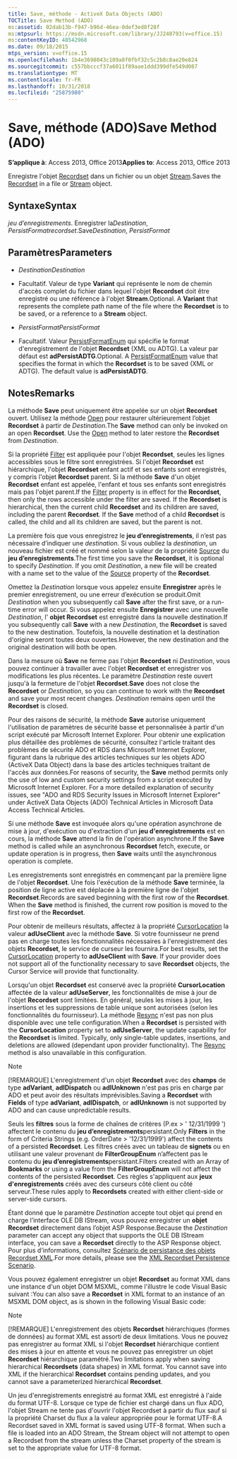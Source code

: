 ```yaml
---
title: Save, méthode - ActiveX Data Objects (ADO)
TOCTitle: Save Method (ADO)
ms:assetid: 02dab13b-f947-b96d-46ea-0def3ed8f28f
ms:mtpsurl: https://msdn.microsoft.com/library/JJ248793(v=office.15)
ms:contentKeyID: 48542968
ms.date: 09/18/2015
mtps_version: v=office.15
ms.openlocfilehash: 1b4e3698043c109a8f0fbf32c5c2b8c8ae20e824
ms.sourcegitcommit: c557bbcccf37a6011f89aae1ddd399dfe549d087
ms.translationtype: MT
ms.contentlocale: fr-FR
ms.lasthandoff: 10/31/2018
ms.locfileid: "25875980"
---
```

# <a name="save-method-ado"></a><span data-ttu-id="9e1bd-102">Save, méthode (ADO)</span><span class="sxs-lookup"><span data-stu-id="9e1bd-102">Save Method (ADO)</span></span>


<span data-ttu-id="9e1bd-103">**S’applique à**: Access 2013, Office 2013</span><span class="sxs-lookup"><span data-stu-id="9e1bd-103">**Applies to**: Access 2013, Office 2013</span></span>

<span data-ttu-id="9e1bd-104">Enregistre l'objet [Recordset](recordset-object-ado.md) dans un fichier ou un objet [Stream](stream-object-ado.md).</span><span class="sxs-lookup"><span data-stu-id="9e1bd-104">Saves the [Recordset](recordset-object-ado.md) in a file or [Stream](stream-object-ado.md) object.</span></span>

## <a name="syntax"></a><span data-ttu-id="9e1bd-105">Syntaxe</span><span class="sxs-lookup"><span data-stu-id="9e1bd-105">Syntax</span></span>

<span data-ttu-id="9e1bd-106">*jeu d’enregistrements*. Enregistrer la*Destination*, *PersistFormat*</span><span class="sxs-lookup"><span data-stu-id="9e1bd-106">*recordset*.Save*Destination*, *PersistFormat*</span></span>

## <a name="parameters"></a><span data-ttu-id="9e1bd-107">Paramètres</span><span class="sxs-lookup"><span data-stu-id="9e1bd-107">Parameters</span></span>

  - <span data-ttu-id="9e1bd-108">*Destination*</span><span class="sxs-lookup"><span data-stu-id="9e1bd-108">*Destination*</span></span>

  - <span data-ttu-id="9e1bd-p101">Facultatif. Valeur de type **Variant** qui représente le nom de chemin d'accès complet du fichier dans lequel l'objet **Recordset** doit être enregistré ou une référence à l'objet **Stream**.</span><span class="sxs-lookup"><span data-stu-id="9e1bd-p101">Optional. A **Variant** that represents the complete path name of the file where the **Recordset** is to be saved, or a reference to a **Stream** object.</span></span>

  - <span data-ttu-id="9e1bd-111">*PersistFormat*</span><span class="sxs-lookup"><span data-stu-id="9e1bd-111">*PersistFormat*</span></span>

  - <span data-ttu-id="9e1bd-p102">Facultatif. Valeur [PersistFormatEnum](persistformatenum.md) qui spécifie le format d'enregistrement de l'objet **Recordset** (XML ou ADTG). La valeur par défaut est **adPersistADTG**.</span><span class="sxs-lookup"><span data-stu-id="9e1bd-p102">Optional. A [PersistFormatEnum](persistformatenum.md) value that specifies the format in which the **Recordset** is to be saved (XML or ADTG). The default value is **adPersistADTG**.</span></span>

## <a name="remarks"></a><span data-ttu-id="9e1bd-115">Notes</span><span class="sxs-lookup"><span data-stu-id="9e1bd-115">Remarks</span></span>

<span data-ttu-id="9e1bd-p103">La méthode **Save** peut uniquement être appelée sur un objet **Recordset** ouvert. Utilisez la méthode [Open](open-method-ado-recordset.md) pour restaurer ultérieurement l’objet **Recordset** à partir de *Destination*.</span><span class="sxs-lookup"><span data-stu-id="9e1bd-p103">The **Save** method can only be invoked on an open **Recordset**. Use the [Open](open-method-ado-recordset.md) method to later restore the **Recordset** from *Destination*.</span></span>

<span data-ttu-id="9e1bd-p104">Si la propriété [Filter](filter-property-ado.md) est appliquée pour l'objet **Recordset**, seules les lignes accessibles sous le filtre sont enregistrées. Si l'objet **Recordset** est hiérarchique, l'objet **Recordset** enfant actif et ses enfants sont enregistrés, y compris l'objet **Recordset** parent. Si la méthode **Save** d'un objet **Recordset** enfant est appelée, l'enfant et tous ses enfants sont enregistrés mais pas l'objet parent.</span><span class="sxs-lookup"><span data-stu-id="9e1bd-p104">If the [Filter](filter-property-ado.md) property is in effect for the **Recordset**, then only the rows accessible under the filter are saved. If the **Recordset** is hierarchical, then the current child **Recordset** and its children are saved, including the parent **Recordset**. If the **Save** method of a child **Recordset** is called, the child and all its children are saved, but the parent is not.</span></span>

<span data-ttu-id="9e1bd-p105">La première fois que vous enregistrez le **jeu d’enregistrements**, il n’est pas nécessaire d’indiquer une *destination*. Si vous oubliez la *destination*, un nouveau fichier est créé et nommé selon la valeur de la propriété [Source](source-property-ado-recordset.md) du **jeu d’enregistrements**.</span><span class="sxs-lookup"><span data-stu-id="9e1bd-p105">The first time you save the **Recordset**, it is optional to specify *Destination*. If you omit *Destination*, a new file will be created with a name set to the value of the [Source](source-property-ado-recordset.md) property of the **Recordset**.</span></span>

<span data-ttu-id="9e1bd-123">Omettez la *Destination* lorsque vous appelez ensuite **Enregistrer** après le premier enregistrement, ou une erreur d’exécution se produit.</span><span class="sxs-lookup"><span data-stu-id="9e1bd-123">Omit *Destination* when you subsequently call **Save** after the first save, or a run-time error will occur.</span></span> <span data-ttu-id="9e1bd-124">Si vous appelez ensuite **Enregistrer** avec une nouvelle *Destination*, l' **objet Recordset** est enregistré dans la nouvelle destination.</span><span class="sxs-lookup"><span data-stu-id="9e1bd-124">If you subsequently call **Save** with a new *Destination*, the **Recordset** is saved to the new destination.</span></span> <span data-ttu-id="9e1bd-125">Toutefois, la nouvelle destination et la destination d'origine seront toutes deux ouvertes.</span><span class="sxs-lookup"><span data-stu-id="9e1bd-125">However, the new destination and the original destination will both be open.</span></span>

<span data-ttu-id="9e1bd-p107">Dans la mesure où **Save** ne ferme pas l'objet **Recordset** ni *Destination*, vous pouvez continuer à travailler avec l'objet **Recordset** et enregistrer vos modifications les plus récentes. Le paramètre *Destination* reste ouvert jusqu'à la fermeture de l'objet **Recordset**.</span><span class="sxs-lookup"><span data-stu-id="9e1bd-p107">**Save** does not close the **Recordset** or *Destination*, so you can continue to work with the **Recordset** and save your most recent changes. *Destination* remains open until the **Recordset** is closed.</span></span>

<span data-ttu-id="9e1bd-p108">Pour des raisons de sécurité, la méthode **Save** autorise uniquement l'utilisation de paramètres de sécurité basse et personnalisée à partir d'un script exécuté par Microsoft Internet Explorer. Pour obtenir une explication plus détaillée des problèmes de sécurité, consultez l'article traitant des problèmes de sécurité ADO et RDS dans Microsoft Internet Explorer, figurant dans la rubrique des articles techniques sur les objets ADO (ActiveX Data Object) dans la base des articles techniques traitant de l'accès aux données.</span><span class="sxs-lookup"><span data-stu-id="9e1bd-p108">For reasons of security, the **Save** method permits only the use of low and custom security settings from a script executed by Microsoft Internet Explorer. For a more detailed explanation of security issues, see "ADO and RDS Security Issues in Microsoft Internet Explorer" under ActiveX Data Objects (ADO) Technical Articles in Microsoft Data Access Technical Articles.</span></span>

<span data-ttu-id="9e1bd-130">Si une méthode **Save** est invoquée alors qu'une opération asynchrone de mise à jour, d'exécution ou d'extraction d'un **jeu d'enregistrements** est en cours, la méthode **Save** attend la fin de l'opération asynchrone.</span><span class="sxs-lookup"><span data-stu-id="9e1bd-130">If the **Save** method is called while an asynchronous **Recordset** fetch, execute, or update operation is in progress, then **Save** waits until the asynchronous operation is complete.</span></span>

<span data-ttu-id="9e1bd-p109">Les enregistrements sont enregistrés en commençant par la première ligne de l'objet **Recordset**. Une fois l'exécution de la méthode **Save** terminée, la position de ligne active est déplacée à la première ligne de l'objet **Recordset**.</span><span class="sxs-lookup"><span data-stu-id="9e1bd-p109">Records are saved beginning with the first row of the **Recordset**. When the **Save** method is finished, the current row position is moved to the first row of the **Recordset**.</span></span>

<span data-ttu-id="9e1bd-p110">Pour obtenir de meilleurs résultats, affectez à la propriété [CursorLocation](cursorlocation-property-ado.md) la valeur **adUseClient** avec la méthode **Save**. Si votre fournisseur ne prend pas en charge toutes les fonctionnalités nécessaires à l'enregistrement des objets **Recordset**, le service de curseur les fournira.</span><span class="sxs-lookup"><span data-stu-id="9e1bd-p110">For best results, set the [CursorLocation](cursorlocation-property-ado.md) property to **adUseClient** with **Save**. If your provider does not support all of the functionality necessary to save **Recordset** objects, the Cursor Service will provide that functionality.</span></span>

<span data-ttu-id="9e1bd-p111">Lorsqu'un objet **Recordset** est conservé avec la propriété **CursorLocation** affectée de la valeur **adUseServer**, les fonctionnalités de mise à jour de l'objet **Recordset** sont limitées. En général, seules les mises à jour, les insertions et les suppressions de table unique sont autorisées (selon les fonctionnalités du fournisseur). La méthode [Resync](resync-method-ado.md) n'est pas non plus disponible avec une telle configuration.</span><span class="sxs-lookup"><span data-stu-id="9e1bd-p111">When a **Recordset** is persisted with the **CursorLocation** property set to **adUseServer**, the update capability for the **Recordset** is limited. Typically, only single-table updates, insertions, and deletions are allowed (dependant upon provider functionality). The [Resync](resync-method-ado.md) method is also unavailable in this configuration.</span></span>


> [!NOTE]
> <P><span data-ttu-id="9e1bd-138">[!REMARQUE] L'enregistrement d'un objet <STRONG>Recordset</STRONG> avec des <STRONG>champs</STRONG> de type <STRONG>adVariant</STRONG>, <STRONG>adIDispatch</STRONG> ou <STRONG>adIUnknown</STRONG> n'est pas pris en charge par ADO et peut avoir des résultats imprévisibles.</span><span class="sxs-lookup"><span data-stu-id="9e1bd-138">Saving a <STRONG>Recordset</STRONG> with <STRONG>Fields</STRONG> of type <STRONG>adVariant</STRONG>, <STRONG>adIDispatch</STRONG>, or <STRONG>adIUnknown</STRONG> is not supported by ADO and can cause unpredictable results.</span></span></P>



<span data-ttu-id="9e1bd-139">Seuls les **filtres** sous la forme de chaînes de critères (P.ex \> ' 12/31/1999 ') affectent le contenu du **jeu d’enregistrements**persistant.</span><span class="sxs-lookup"><span data-stu-id="9e1bd-139">Only **Filters** in the form of Criteria Strings (e.g. OrderDate \> '12/31/1999') affect the contents of a persisted **Recordset**.</span></span> <span data-ttu-id="9e1bd-140">Les filtres créés avec un tableau de **signets** ou en utilisant une valeur provenant de **FilterGroupEnum** n’affectent pas le contenu du **jeu d’enregistrements**persistant.</span><span class="sxs-lookup"><span data-stu-id="9e1bd-140">Filters created with an Array of **Bookmarks** or using a value from the **FilterGroupEnum** will not affect the contents of the persisted **Recordset**.</span></span> <span data-ttu-id="9e1bd-141">Ces règles s'appliquent aux **jeux d'enregistrements** créés avec des curseurs côté client ou côté serveur.</span><span class="sxs-lookup"><span data-stu-id="9e1bd-141">These rules apply to **Recordsets** created with either client-side or server-side cursors.</span></span>

<span data-ttu-id="9e1bd-142">Étant donné que le paramètre *Destination* accepte tout objet qui prend en charge l’interface OLE DB IStream, vous pouvez enregistrer un **objet Recordset** directement dans l’objet ASP Response.</span><span class="sxs-lookup"><span data-stu-id="9e1bd-142">Because the *Destination* parameter can accept any object that supports the OLE DB IStream interface, you can save a **Recordset** directly to the ASP Response object.</span></span> <span data-ttu-id="9e1bd-143">Pour plus d'informations, consultez [Scénario de persistance des objets Recordset XML](xml-recordset-persistence-scenario.md).</span><span class="sxs-lookup"><span data-stu-id="9e1bd-143">For more details, please see the [XML Recordset Persistence Scenario](xml-recordset-persistence-scenario.md).</span></span>

<span data-ttu-id="9e1bd-144">Vous pouvez également enregistrer un objet **Recordset** au format XML dans une instance d'un objet DOM MSXML, comme l'illustre le code Visual Basic suivant :</span><span class="sxs-lookup"><span data-stu-id="9e1bd-144">You can also save a **Recordset** in XML format to an instance of an MSXML DOM object, as is shown in the following Visual Basic code:</span></span>


> [!NOTE]
> <P><span data-ttu-id="9e1bd-p114">[!REMARQUE] L'enregistrement des objets <STRONG>Recordset</STRONG> hiérarchiques (formes de données) au format XML est assorti de deux limitations. Vous ne pouvez pas enregistrer au format XML si l'objet <STRONG>Recordset</STRONG> hiérarchique contient des mises à jour en attente et vous ne pouvez pas enregistrer un objet <STRONG>Recordset</STRONG> hiérarchique paramétré.</span><span class="sxs-lookup"><span data-stu-id="9e1bd-p114">Two limitations apply when saving hierarchical <STRONG>Recordsets</STRONG> (data shapes) in XML format. You cannot save into XML if the hierarchical <STRONG>Recordset</STRONG> contains pending updates, and you cannot save a parameterized hierarchical <STRONG>Recordset</STRONG>.</span></span></P>



<span data-ttu-id="9e1bd-p115">Un jeu d'enregistrements enregistré au format XML est enregistré à l'aide du format UTF-8. Lorsque ce type de fichier est chargé dans un flux ADO, l'objet Stream ne tente pas d'ouvrir l'objet Recordset à partir du flux sauf si la propriété Charset du flux a la valeur appropriée pour le format UTF-8.</span><span class="sxs-lookup"><span data-stu-id="9e1bd-p115">A Recordset saved in XML format is saved using UTF-8 format. When such a file is loaded into an ADO Stream, the Stream object will not attempt to open a Recordset from the stream unless the Charset property of the stream is set to the appropriate value for UTF-8 format.</span></span>

